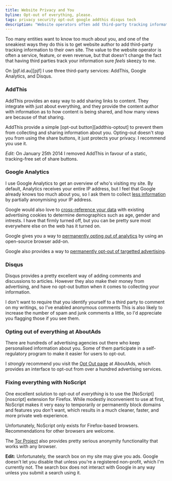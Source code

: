 ```yaml
---
title: Website Privacy and You
byline: Opt-out of everything, please.
tags: privacy security opt-out google addthis disqus tech
description: "Website operators often add third-party tracking information to their own sites. The value to the website operator is often a service, feature, or even revenue, but that doesn't change the fact that having third parties track your information sure *feels* skeezy to me."
---
```


Too many entities want to know too much about you, and one of the sneakiest
ways they do this is to get website author to add third-party tracking
information to their own site. The value to the website operator is
often a service, feature, or even revenue, but that doesn't change the fact
that having third parties track your information sure *feels* skeezy to me.

<!--more-->

On [pjf.id.au][pjf] I use three third-party services:
AddThis, Google Analytics, and Disqus.

### AddThis

AddThis provides an easy way to add sharing links to content. They
integrate with just about everything, and they provide the content author
with information as to how content is being shared, and how many
views are because of that sharing.

AddThis provide a simple
[opt-out button][addthis-optout] to prevent
them from collecting and sharing information about you. Opting-out
doesn't stop you from using the share buttons, it just protects your
privacy. I recommend you use it.

*Edit:* On January 25th 2014 I removed AddThis in favour of a static,
tracking-free set of share buttons.

### Google Analytics

I use Google Analytics to get an overview of who's visiting my site.
By default, Analytics receives your entire IP address, but I feel
that Google already knows too much about you, so I ask them to collect
[less information](https://support.google.com/analytics/answer/2763052?hl=en&ref_topic=2919631)
by partially anonymising your IP address.

Google would also love to
[cross-reference your data](https://support.google.com/analytics/answer/2700409)
with existing advertising cookies to determine demographics such as age,
gender and intrests. I have that firmly turned off, but you can be
pretty sure most everywhere else on the web has it turned on.

Google gives you a way to
[permanently opting out of analytics](https://support.google.com/analytics/answer/181881)
by using an open-source browser add-on.

Google also provides a way to
[permanently opt-out of targetted advertising](https://www.google.com/settings/ads/plugin).

### Disqus

Disqus provides a pretty excellent way of adding comments and discussions
to articles. However they also make their money from advertising, and
have no opt-out button when it comes to collecting your information.

I don't want to require that you identify yourself to a third party
to comment on my writings, so I've enabled anonymous comments This is also
likely to increase the number of spam and junk comments a little, so I'd
appreciate you flagging those if you see them.

### Opting out of everything at AboutAds

There are hundreds of advertising agencies out there who keep
personalised information about you. Some of them participate in
a self-regulatory program to make it easier for users to opt-out.

I *strongly* recommend you visit the
[Opt Out page](http://www.aboutads.info/choices/) at AboutAds, which
provides an interface to opt-out from over a hundred advertising
services.

### Fixing everything with NoScript

One excellent solution to opt-out of *everything* is to use the
[NoScript][noscript] extension for Firefox. While modestly inconvenient
to use at first, NoScript makes it very easy to temporarily or permanently
block domains and features you don't want, which results in a much
cleaner, faster, and more private web experience.

Unfortunately, NoScript only exists for Firefox-based browsers.
Recommendations for other browsers are welcome.

The [Tor Project](https://www.torproject.org/) also provides pretty
serious anonymity functionality that works with any browser.

**Edit:** Unfortunately, the search box on my site may give you ads.
Google doesn't let you disable that unless you're a registered non-profit,
which I'm currently not. The search box does not interact with
Google in any way unless you submit a search using it.

